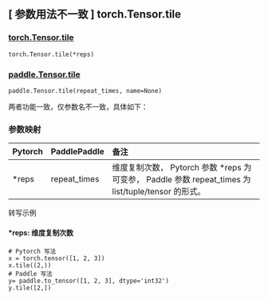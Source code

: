 ## [ 参数用法不一致 ] torch.Tensor.tile

### [torch.Tensor.tile](https://pytorch.org/docs/1.13/generated/torch.Tensor.tile.html#torch.Tensor.tile)

```
torch.Tensor.tile(*reps)
```

### [paddle.Tensor.tile](https://www.paddlepaddle.org.cn/documentation/docs/zh/api/paddle/Tensor_cn.html#tile-repeat-times-name-none)

```
paddle.Tensor.tile(repeat_times, name=None)
```

两者功能一致，仅参数名不一致，具体如下：

### 参数映射

| Pytorch | PaddlePaddle | 备注                                                         |
| ------- | ------------ | :----------------------------------------------------------- |
| *reps   | repeat_times | 维度复制次数， Pytorch 参数 *reps 为可变参， Paddle 参数 repeat_times 为  list/tuple/tensor 的形式。 |

转写示例

#### ***reps: 维度复制次数**

```
# Pytorch 写法
x = torch.tensor([1, 2, 3])
x.tile((2,))
# Paddle 写法
y= paddle.to_tensor([1, 2, 3], dtype='int32')
y.tile([2,])
```
